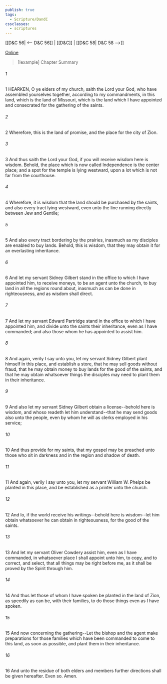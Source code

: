 ```yaml
---
publish: true
tags:
  - Scripture/DandC
cssclasses:
  - scriptures
---
```

[[D&C 56| <-- D&C 56]] | [[D&C]] | [[D&C 58| D&C 58 -->]]

[Online](https://churchofjesuschrist.org/study/scriptures/dc-testament/dc/57?lang=eng)

>[!example] Chapter Summary
>
###### 1
1 HEARKEN, O ye elders of my church, saith the Lord your God, who have assembled yourselves together, according to my commandments, in this land, which is the land of Missouri, which is the land which I have appointed and consecrated for the gathering of the saints.
###### 2
2 Wherefore, this is the land of promise, and the place for the city of Zion.
###### 3
3 And thus saith the Lord your God, if you will receive wisdom here is wisdom. Behold, the place which is now called Independence is the center place; and a spot for the temple is lying westward, upon a lot which is not far from the courthouse.
###### 4
4 Wherefore, it is wisdom that the land should be purchased by the saints, and also every tract lying westward, even unto the line running directly between Jew and Gentile;
###### 5
5 And also every tract bordering by the prairies, inasmuch as my disciples are enabled to buy lands. Behold, this is wisdom, that they may obtain it for an everlasting inheritance.
###### 6
6 And let my servant Sidney Gilbert stand in the office to which I have appointed him, to receive moneys, to be an agent unto the church, to buy land in all the regions round about, inasmuch as can be done in righteousness, and as wisdom shall direct.
###### 7
7 And let my servant Edward Partridge stand in the office to which I have appointed him, and divide unto the saints their inheritance, even as I have commanded; and also those whom he has appointed to assist him.
###### 8
8 And again, verily I say unto you, let my servant Sidney Gilbert plant himself in this place, and establish a store, that he may sell goods without fraud, that he may obtain money to buy lands for the good of the saints, and that he may obtain whatsoever things the disciples may need to plant them in their inheritance.
###### 9
9 And also let my servant Sidney Gilbert obtain a license--behold here is wisdom, and whoso readeth let him understand--that he may send goods also unto the people, even by whom he will as clerks employed in his service;
###### 10
10 And thus provide for my saints, that my gospel may be preached unto those who sit in darkness and in the region and shadow of death.
###### 11
11 And again, verily I say unto you, let my servant William W. Phelps be planted in this place, and be established as a printer unto the church.
###### 12
12 And lo, if the world receive his writings--behold here is wisdom--let him obtain whatsoever he can obtain in righteousness, for the good of the saints.
###### 13
13 And let my servant Oliver Cowdery assist him, even as I have commanded, in whatsoever place I shall appoint unto him, to copy, and to correct, and select, that all things may be right before me, as it shall be proved by the Spirit through him.
###### 14
14 And thus let those of whom I have spoken be planted in the land of Zion, as speedily as can be, with their families, to do those things even as I have spoken.
###### 15
15 And now concerning the gathering--Let the bishop and the agent make preparations for those families which have been commanded to come to this land, as soon as possible, and plant them in their inheritance.
###### 16
16 And unto the residue of both elders and members further directions shall be given hereafter. Even so. Amen.




